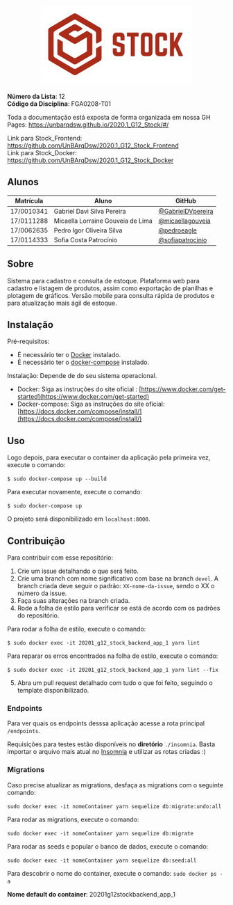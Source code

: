<p align="center">
<img src="./assets/Logo03.jpg" />
</p>

**Número da Lista**: 12<br>
**Código da Disciplina**: FGA0208-T01<br>

Toda a documentação está exposta de forma organizada em nossa GH Pages: https://unbarqdsw.github.io/2020.1_G12_Stock/#/

Link para Stock_Frontend: <https://github.com/UnBArqDsw/2020.1_G12_Stock_Frontend>
<br>
Link para Stock_Docker: <https://github.com/UnBArqDsw/2020.1_G12_Stock_Docker>


## Alunos

| Matrícula  | Aluno    |GitHub                         |
| ---------- | --------------------------------- | - |
| 17/0010341 | Gabriel Davi Silva Pereira        | [@GabrielDVpereira](https://github.com/GabrielDVpereira)
| 17/0111288 | Micaella Lorraine Gouveia de Lima | [@micaellagouveia](https://github.com/micaellagouveia)
| 17/0062635 | Pedro Igor Oliveira Silva         | [@pedroeagle](https://github.com/pedroeagle)
| 17/0114333 | Sofia Costa Patrocínio            | [@sofiapatrocinio](https://github.com/sofiapatrocinio)

## Sobre

Sistema para cadastro e consulta de estoque. Plataforma web para cadastro e listagem de produtos, assim como exportação de planilhas e plotagem de gráficos. Versão mobile para consulta rápida de produtos e para atualização mais ágil de estoque.

## Instalação

Pré-requisitos: 
* É necessário ter o [Docker](https://www.docker.com/) instalado.
* É necessário ter o [docker-compose](https://docs.docker.com/compose/) instalado.

Instalação: 
Depende de do seu sistema operacional.
* Docker: Siga as instruções do site oficial : [https://www.docker.com/get-started](https://www.docker.com/get-started)
* Docker-compose: Siga as instruções do site oficial: [https://docs.docker.com/compose/install/](https://docs.docker.com/compose/install/)


## Uso

Logo depois, para executar o container da aplicação pela primeira vez, execute o comando:

```$ sudo docker-compose up --build```

Para executar novamente, execute o comando:

```$ sudo docker-compose up```

O projeto será disponibilizado em  ```localhost:8000```.
## Contribuição
Para contribuir com esse repositório:
1. Crie um issue detalhando o que será feito.
2. Crie uma branch com nome significativo com base na branch ```devel```. A branch criada deve seguir o padrão: ```XX-nome-da-issue```, sendo o XX o número da issue.
3. Faça suas alterações na branch criada.
4. Rode a folha de estilo para verificar se está de acordo com os padrões do repositório.

Para rodar a folha de estilo, execute o comando:

```$ sudo docker exec -it 20201_g12_stock_backend_app_1 yarn lint```

Para reparar os erros encontrados na folha de estilo, execute o comando:


```$ sudo docker exec -it 20201_g12_stock_backend_app_1 yarn lint --fix```

5. Abra um pull request detalhado com tudo o que foi feito, seguindo o template disponibilizado.

### Endpoints

Para ver quais os endpoints desssa aplicação acesse a rota principal ```/endpoints```.

Requisições para testes estão disponíveis no **diretório** ```./insomnia```. Basta importar o arquivo mais atual no [Insomnia](https://github.com/Kong/insomnia)
e utilizar as rotas criadas :)

### Migrations
Caso precise atualizar as migrations, desfaça as migrations com o seguinte comando:

```sudo docker exec -it nomeContainer yarn sequelize db:migrate:undo:all```

Para rodar as migrations, execute o comando:

```sudo docker exec -it nomeContainer yarn sequelize db:migrate```

Para rodar as seeds e popular o banco de dados, execute o comando:

```sudo docker exec -it nomeContainer yarn sequelize db:seed:all```

Para descobrir o nome do container, execute o comando: ```sudo docker ps -a```

**Nome default do container**: 20201g12stockbackend_app_1
